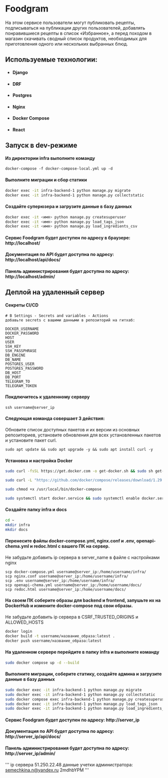 # Foodgram

На этом сервисе пользователи могут публиковать рецепты, подписываться на публикации других пользователей, добавлять понравившиеся рецепты в список «Избранное», а перед походом в магазин скачивать сводный список продуктов, необходимых для приготовления одного или нескольких выбранных блюд.

## Используемые технологии:

- #### Django
- #### DRF
- #### Postgres
- #### Nginx
- #### Docker Compose
- #### React

## Запуск в dev-режиме

#### Из директории infra выполните команду
```
docker-compose -f docker-compose-local.yml up -d
```

#### Выполните миграции и сбор статики
```bash
docker exec -it infra-backend-1 python manage.py migrate
docker exec -it infra-backend-1 python manage.py collectstatic
```
#### Создайте суперюзера и загрузите данные в базу данных
```bash
docker exec -it <имя> python manage.py createsuperuser
docker exec -it <имя> python manage.py load_tags_json
docker exec -it <имя> python manage.py load_ingredients_csv
```

#### Сервис Foodgram будет доступен по адресу в браузере: http://localhost/

#### Документация по API будет доступна по адресу: http://localhost/api/docs/

#### Панель администрирования будет доступна по адресу: http://localhost/admin/


## Деплой на удаленный сервер

#### Секреты CI/CD
```
# В Settings - Secrets and variables - Actions 
добавьте secrets c вашими данными в репозиторий на гитхаб:

DOCKER_USERNAME
DOCKER_PASSWORD
HOST
USER
SSH_KEY
SSH_PASSPHRASE
DB_ENGINE
DB_NAME
POSTGRES_USER
POSTGRES_PASSWORD
DB_HOST
DB_PORT
TELEGRAM_TO
TELEGRAM_TOKEN
```
#### Покдлючитесь к удаленному серверу
```
ssh username@server_ip
```
#### Следующая команда совершает 3 действия:
Обновите список доступных пакетов и их версии из основных репозиториев, установите обновления для всех установленных пакетов и установите пакет curl.
```
sudo apt update && sudo apt upgrade -y && sudo apt install curl -y
```
#### Установка и настройка Docker
```bash
sudo curl -fsSL https://get.docker.com -o get-docker.sh && sudo sh get-docker.sh && sudo rm get-docker.sh

sudo curl -L "https://github.com/docker/compose/releases/download/1.29.2/docker-compose-$(uname -s)-$(uname -m)" -o /usr/local/bin/docker-compose

sudo chmod +x /usr/local/bin/docker-compose

sudo systemctl start docker.service && sudo systemctl enable docker.service
```
#### Создайте папку infra и docs
```bash
cd ~
mkdir infra
mkdir docs
```
#### Перенесите файлы docker-compose.yml, nginx.conf и .env, openapi-chema.yml и redoc.html с вашего ПК на сервер.
Не забудьте добавить ip сервера в server_name в файле с настройками nginx
```
scp docker-compose.yml username@server_ip:/home/username/infra/
scp nginx.conf username@server_ip:/home/username/infra/
scp .env username@server_ip:/home/username/infra/
scp openapi-chema.yml username@server_ip:/home/username/docs/
scp redoc.html username@server_ip:/home/username/docs/
```

#### На своем ПК соберите образы для backend и frontend, запушьте их на DockerHub и измените docker-compose под свои образы.
Не забудьте добавить ip сервера в CSRF_TRUSTED_ORIGINS и ALLOWED_HOSTS
```bash
docker login
docker build -t username/название_образа:latest .
docker push username/название_образа:latest
```
#### На удаленном сервере перейдите в папку infra и выполните команду
```bash
sudo docker compose up -d --build
```
####  Выполните миграции, соберите статику, создайте админа и загрузите данные в базу данных

```bash
sudo docker exec -it infra-backend-1 python manage.py migrate
sudo docker exec -it infra-backend-1 python manage.py collectstatic
sudo docker compose exec infra-backend-1 python manage.py createsuperuser
sudo docker exec -it infra-backend-1 python manage.py load_tags_json
sudo docker exec -it infra-backend-1 python manage.py load_ingredients_csv
```
#### Сервис Foodgram будет доступен по адресу: http://server_ip

#### Документация по API будет доступна по адресу: http://server_ip/api/docs/

#### Панель администрирования будет доступна по адресу: http://server_ip/admin/

'''
ip сервера 51.250.22.48
данные учетки администратора: semechkina.n@yandex.ru 2mdhbYPM
'''
